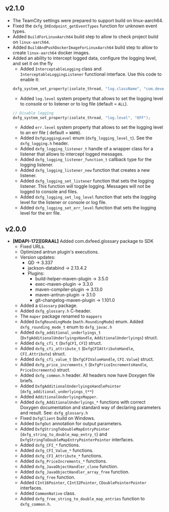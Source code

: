 ## v2.1.0

* The TeamCity settings were prepared to support build on linux-aarch64.
* Fixed the `dxfg_DXEndpoint_getEventTypes` function for unknown event types.
* Added `BuildForLinuxAarch64` build step to allow to check project build on `linux-aarch64`.
* Added `BuildAndPushDockerImageForLinuxAarch64` build step to allow to create `linux-aarch64` docker images.
* Added an ability to intercept logged data, configure the logging level, and set it on the fly
    * Added `InterceptableLogging` class and `InterceptableLoggingListener` functional interface.
      Use this code to enable it:
  ```c
  dxfg_system_set_property(isolate_thread, "log.className", "com.devexperts.logging.InterceptableLogging")
  ```
    * Added `log.level` system property that allows to set the logging level to console or to
      listener or to log file (default = `ALL`).
  ```c
  // Disable logging
  dxfg_system_set_property(isolate_thread, "log.level", "OFF");
  ```
    * Added `err.level` system property that allows to set the logging level to an err file (
      default = `WARN`).
    * Added `DxfgLoggingLevel` enum (`dxfg_logging_level_t`). See the `dxfg_logging.h` header.
    * Added `dxfg_logging_listener_t` handle of a wrapper class for a listener that allows to
      intercept logged messages.
    * Added `dxfg_logging_listener_function_t` callback type for the logging listener.
    * Added `dxfg_logging_listener_new` function that creates a new listener.
    * Added `dxfg_logging_set_listener` function that sets the logging listener. This function will
      toggle logging. Messages will not be logged to console and files.
    * Added `dxfg_logging_set_log_level` function that sets the logging level for the listener or
      console or log file.
    * Added `dxfg_logging_set_err_level` function that sets the logging level for the err file.

## v2.0.0

* **\[MDAPI-172]\[GRAAL]** Added com.dxfeed.glossary package to SDK
    * Fixed URLs.
    * Optimized antrun plugin's executions.
    * Version updates:
        * QD -> 3.337
        * jackson-databind -> 2.13.4.2
        * Plugins:
            * build-helper-maven-plugin -> 3.5.0
            * exec-maven-plugin -> 3.3.0
            * maven-compiler-plugin -> 3.13.0
            * maven-antrun-plugin -> 3.1.0
            * git-changelog-maven-plugin -> 1.101.0
    * Added a `Glossary` package.
    * Added `dxfg_glossary.h` C-header.
    * The `maper` package renamed to `mappers`
    * Added `DxfgRoundingMode` (`math.RoundingMode`) enum. Added `dxfg_rounding_mode_t` enum to `dxfg_javac.h`
    * Added `dxfg_additional_underlyings_t` (`DxfgAdditionalUnderlyingsHandle`, `AdditionalUnderlyings`) struct.
    * Added `dxfg_cfi_t` (`DxfgCFI`, `CFI`) struct.
    * Added `dxfg_cfi_attribute_t` (`DxfgCFIAttributeHandle`, `CFI.Attribute`) struct.
    * Added `dxfg_cfi_value_t` (`DxfgCFIValueHandle`, `CFI.Value`) struct.
    * Added `dxfg_price_increments_t` (`DxfgPriceIncrementsHandle`, `PriceIncrements`) struct.
    * Added `dxfg_common.h` header. All headers now have Doxygen file briefs.
    * Added `DxfgAdditionalUnderlyingsHandlePointer` (`dxfg_additional_underlyings_t**`)
    * Added `AdditionalUnderlyingsMapper`.
    * Added `dxfg_AdditionalUnderlyings_*` functions with correct Doxygen documentation and standard way of declaring parameters and result. See: `dxfg_glossary.h`
    * Fixed `DxfgClient` build on Windows.
    * Added `DxfgOut` annotation for output parameters.
    * Added `DxfgStringToDoubleMapEntryPointer` (`dxfg_string_to_double_map_entry_t`) and `DxfgStringToDoubleMapEntryPointerPointer` interfaces.
    * Added `dxfg_CFI_*` functions.
    * Added `dxfg_CFI_Value_*` functions.
    * Added `dxfg_CFI_Attribute_*` functions.
    * Added `dxfg_PriceIncrements_*` functions.
    * Added `dxfg_JavaObjectHandler_clone` function.
    * Added `dxfg_JavaObjectHandler_array_free` function.
    * Added `dxfg_free` function.
    * Added `CInt16Pointer`, `CInt32Pointer`, `CDoublePointerPointer` interfaces.
    * Added `CommonNative` class.
    * Added `dxfg_free_string_to_double_map_entries` function to `dxfg_common.h`.

